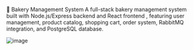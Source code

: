 🍞 Bakery Management System
A full-stack bakery management system built with Node.js/Express backend and React frontend , featuring user management, product catalog, shopping cart, order system, RabbitMQ integration, and PostgreSQL database.

![image](https://github.com/user-attachments/assets/765d1311-84e6-4a81-96d3-8afb1e3ab234)
